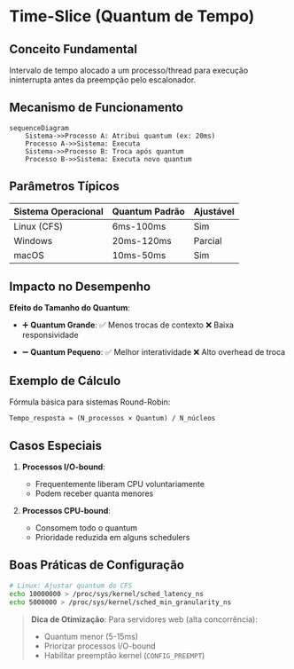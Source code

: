 # Time-Slice (Quantum de Tempo)

## Conceito Fundamental

Intervalo de tempo alocado a um processo/thread para execução ininterrupta antes da preempção pelo escalonador.

## Mecanismo de Funcionamento

```mermaid
sequenceDiagram
    Sistema->>Processo A: Atribui quantum (ex: 20ms)
    Processo A->>Sistema: Executa
    Sistema->>Processo B: Troca após quantum
    Processo B->>Sistema: Executa novo quantum
```

## Parâmetros Típicos

| Sistema Operacional | Quantum Padrão | Ajustável |
| ------------------- | -------------- | --------- |
| Linux (CFS)         | 6ms-100ms      | Sim       |
| Windows             | 20ms-120ms     | Parcial   |
| macOS               | 10ms-50ms      | Sim       |

## Impacto no Desempenho

**Efeito do Tamanho do Quantum**:

- ➕ **Quantum Grande**:
  ✅ Menos trocas de contexto
  ❌ Baixa responsividade

- ➖ **Quantum Pequeno**:
  ✅ Melhor interatividade
  ❌ Alto overhead de troca

## Exemplo de Cálculo

Fórmula básica para sistemas Round-Robin:

```
Tempo_resposta ≈ (N_processos × Quantum) / N_núcleos
```

## Casos Especiais

1. **Processos I/O-bound**:

   - Frequentemente liberam CPU voluntariamente
   - Podem receber quanta menores

2. **Processos CPU-bound**:
   - Consomem todo o quantum
   - Prioridade reduzida em alguns schedulers

## Boas Práticas de Configuração

```bash
# Linux: Ajustar quantum do CFS
echo 10000000 > /proc/sys/kernel/sched_latency_ns
echo 5000000 > /proc/sys/kernel/sched_min_granularity_ns
```

> **Dica de Otimização**: Para servidores web (alta concorrência):
>
> - Quantum menor (5-15ms)
> - Priorizar processos I/O-bound
> - Habilitar preemptão kernel (`CONFIG_PREEMPT`)
